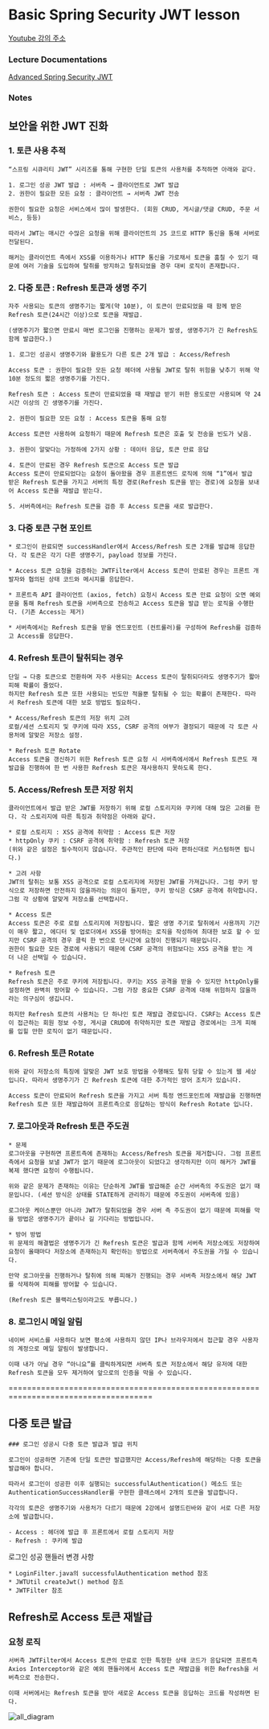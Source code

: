 # Basic Spring Security JWT lesson
[Youtube 강의 주소](https://www.youtube.com/watch?v=SxfweG-F6JM&list=PLJkjrxxiBSFATow4HY2qr5wLvXM6Rg-BM)

### Lecture Documentations
[Advanced Spring Security JWT](https://substantial-park-a17.notion.site/JWT-c0bc9713fc284858ac5b7b69a2403893)

### Notes

## 보안을 위한 JWT 진화
### 1. 토큰 사용 추적

    “스프링 시큐리티 JWT” 시리즈를 통해 구현한 단일 토큰의 사용처를 추적하면 아래와 같다.

    1. 로그인 성공 JWT 발급 : 서버측 → 클라이언트로 JWT 발급
    2. 권한이 필요한 모든 요청 : 클라이언트 → 서버측 JWT 전송

    권한이 필요한 요청은 서비스에서 많이 발생한다. (회원 CRUD, 게시글/댓글 CRUD, 주문 서비스, 등등)

    따라서 JWT는 매시간 수많은 요청을 위해 클라이언트의 JS 코드로 HTTP 통신을 통해 서버로 전달된다.

    해커는 클라이언트 측에서 XSS를 이용하거나 HTTP 통신을 가로채서 토큰을 훔칠 수 있기 때문에 여러 기술을 도입하여 탈취를 방지하고 탈취되었을 경우 대비 로직이 존재합니다.

### 2. 다중 토큰 : Refresh 토큰과 생명 주기

    자주 사용되는 토큰의 생명주기는 짧게(약 10분), 이 토큰이 만료되었을 때 함께 받은 Refresh 토큰(24시간 이상)으로 토큰을 재발급.

    (생명주기가 짧으면 만료시 매번 로그인을 진행하는 문제가 발생, 생명주기가 긴 Refresh도 함께 발급한다.)

    1. 로그인 성공시 생명주기와 활용도가 다른 토큰 2개 발급 : Access/Refresh

    Access 토큰 : 권한이 필요한 모든 요청 헤더에 사용될 JWT로 탈취 위험을 낮추기 위해 약 10분 정도의 짧은 생명주기를 가진다.

    Refresh 토큰 : Access 토큰이 만료되었을 때 재발급 받기 위한 용도로만 사용되며 약 24시간 이상의 긴 생명주기를 가진다.

    2. 권한이 필요한 모든 요청 : Access 토큰을 통해 요청

    Access 토큰만 사용하여 요청하기 때문에 Refresh 토큰은 호출 및 전송을 빈도가 낮음.

    3. 권한이 알맞다는 가정하에 2가지 상황 : 데이터 응답, 토큰 만료 응답

    4. 토큰이 만료된 경우 Refresh 토큰으로 Access 토큰 발급
    Access 토큰이 만료되었다는 요청이 돌아왔을 경우 프론트엔드 로직에 의해 “1”에서 발급 받은 Refresh 토큰을 가지고 서버의 특정 경로(Refresh 토큰을 받는 경로)에 요청을 보내어 Access 토큰을 재발급 받는다.

    5. 서버측에서는 Refresh 토큰을 검증 후 Access 토큰을 새로 발급한다.

### 3. 다중 토큰 구현 포인트

    * 로그인이 완료되면 successHandler에서 Access/Refresh 토큰 2개를 발급해 응답한다. 각 토큰은 각기 다른 생명주기, payload 정보를 가진다.

    * Access 토큰 요청을 검증하는 JWTFilter에서 Access 토큰이 만료된 경우는 프론트 개발자와 협의된 상태 코드와 메시지를 응답한다.

    * 프론트측 API 클라이언트 (axios, fetch) 요청시 Access 토큰 만료 요청이 오면 예외문을 통해 Refresh 토큰을 서버측으로 전송하고 Access 토큰을 발급 받는 로직을 수행한다. (기존 Access는 제거)

    * 서버측에서는 Refresh 토큰을 받을 엔드포인트 (컨트롤러)를 구성하여 Refresh를 검증하고 Access를 응답한다.

### 4. Refresh 토큰이 탈취되는 경우
    단일 → 다중 토큰으로 전환하며 자주 사용되는 Access 토큰이 탈취되더라도 생명주기가 짧아 피해 확률이 줄었다.
    하지만 Refresh 토큰 또한 사용되는 빈도만 적을뿐 탈취될 수 있는 확률이 존재한다. 따라서 Refresh 토큰에 대한 보호 방법도 필요하다.

    * Access/Refresh 토큰의 저장 위치 고려
    로컬/세션 스토리지 및 쿠키에 따라 XSS, CSRF 공격의 여부가 결정되기 때문에 각 토큰 사용처에 알맞은 저장소 설정.

    * Refresh 토큰 Rotate
    Access 토큰을 갱신하기 위한 Refresh 토큰 요청 시 서버측에서에서 Refresh 토큰도 재발급을 진행하여 한 번 사용한 Refresh 토큰은 재사용하지 못하도록 한다.

### 5. Access/Refresh 토큰 저장 위치

    클라이언트에서 발급 받은 JWT를 저장하기 위해 로컬 스토리지와 쿠키에 대해 많은 고려를 한다. 각 스토리지에 따른 특징과 취약점은 아래와 같다.

    * 로컬 스토리지 : XSS 공격에 취약함 : Access 토큰 저장
    * httpOnly 쿠키 : CSRF 공격에 취약함 : Refresh 토큰 저장
    (위와 같은 설정은 필수적이지 않습니다. 주관적인 판단에 따라 편하신대로 커스텀하면 됩니다.)

    * 고려 사항
    JWT의 탈취는 보통 XSS 공격으로 로컬 스토리지에 저장된 JWT를 가져갑니다. 그럼 쿠키 방식으로 저장하면 안전하지 않을까라는 의문이 들지만, 쿠키 방식은 CSRF 공격에 취약합니다. 그럼 각 상황에 알맞게 저장소를 선택합시다.

    * Access 토큰
    Access 토큰은 주로 로컬 스토리지에 저장됩니다. 짧은 생명 주기로 탈취에서 사용까지 기간이 매우 짧고, 에디터 및 업로더에서 XSS를 방어하는 로직을 작성하여 최대한 보호 할 수 있지만 CSRF 공격의 경우 클릭 한 번으로 단시간에 요청이 진행되기 때문입니다.
    권한이 필요한 모든 경로에 사용되기 때문에 CSRF 공격의 위험보다는 XSS 공격을 받는 게 더 나은 선택일 수 있습니다.

    * Refresh 토큰
    Refresh 토큰은 주로 쿠키에 저장됩니다. 쿠키는 XSS 공격을 받을 수 있지만 httpOnly를 설정하면 완벽히 방어할 수 있습니다. 그럼 가장 중요한 CSRF 공격에 대해 위험하지 않을까라는 의구심이 생깁니다.

    하지만 Refresh 토큰의 사용처는 단 하나인 토큰 재발급 경로입니다. CSRF는 Access 토큰이 접근하는 회원 정보 수정, 게시글 CRUD에 취약하지만 토큰 재발급 경로에서는 크게 피해를 입힐 만한 로직이 없기 때문입니다.

### 6. Refresh 토큰 Rotate

    위와 같이 저장소의 특징에 알맞은 JWT 보호 방법을 수행해도 탈취 당할 수 있는게 웹 세상입니다. 따라서 생명주기가 긴 Refresh 토큰에 대한 추가적인 방어 조치가 있습니다.

    Access 토큰이 만료되어 Refresh 토큰을 가지고 서버 특정 엔드포인트에 재발급을 진행하면 Refresh 토큰 또한 재발급하여 프론트측으로 응답하는 방식이 Refresh Rotate 입니다.

### 7. 로그아웃과 Refresh 토큰 주도권

    * 문제
    로그아웃을 구현하면 프론트측에 존재하는 Access/Refresh 토큰을 제거합니다. 그럼 프론트측에서 요청을 보낼 JWT가 없기 때문에 로그아웃이 되었다고 생각하지만 이미 해커가 JWT를 복제 했다면 요청이 수행됩니다.

    위와 같은 문제가 존재하는 이유는 단순하게 JWT를 발급해준 순간 서버측의 주도권은 없기 때문입니다. (세션 방식은 상태를 STATE하게 관리하기 때문에 주도권이 서버측에 있음)

    로그아웃 케이스뿐만 아니라 JWT가 탈취되었을 경우 서버 측 주도권이 없기 때문에 피해를 막을 방법은 생명주기가 끝이나 길 기다리는 방법입니다.

    * 방어 방법
    위 문제의 해결법은 생명주기가 긴 Refresh 토큰은 발급과 함께 서버측 저장소에도 저장하여 요청이 올때마다 저장소에 존재하는지 확인하는 방법으로 서버측에서 주도권을 가질 수 있습니다.

    만약 로그아웃을 진행하거나 탈취에 의해 피해가 진행되는 경우 서버측 저장소에서 해당 JWT를 삭제하여 피해를 방어할 수 있습니다.

    (Refresh 토큰 블랙리스팅이라고도 부릅니다.)

### 8. 로그인시 메일 알림

    네이버 서비스를 사용하다 보면 평소에 사용하지 않던 IP나 브라우저에서 접근할 경우 사용자의 계정으로 메일 알림이 발생합니다.

    이때 내가 아닐 경우 “아니요”를 클릭하게되면 서버측 토큰 저장소에서 해당 유저에 대한 Refresh 토큰을 모두 제거하여 앞으로의 인증을 막을 수 있습니다.


=====================================================================================
## 다중 토큰 발급

```
### 로그인 성공시 다중 토큰 발급과 발급 위치

로그인이 성공하면 기존에 단일 토큰만 발급했지만 Access/Refresh에 해당하는 다중 토큰을 발급해야 합니다.

따라서 로그인이 성공한 이후 실행되는 successfulAuthentication() 메소드 또는 AuthenticationSuccessHandler를 구현한 클래스에서 2개의 토큰을 발급합니다.

각각의 토큰은 생명주기와 사용처가 다르기 때문에 2강에서 설명드린바와 같이 서로 다른 저장소에 발급합니다.

- Access : 헤더에 발급 후 프론트에서 로컬 스토리지 저장
- Refresh : 쿠키에 발급
```

로그인 성공 핸들러 변경 사항
```
* LoginFilter.java의 successfulAuthentication method 참조
* JWTUtil createJwt() method 참조
* JWTFilter 참조
```

## Refresh로 Access 토큰 재발급

### 요청 로직










```
서버측 JWTFilter에서 Access 토큰의 만료로 인한 특정한 상태 코드가 응답되면 프론트측 Axios Interceptor와 같은 예외 핸들러에서 Access 토큰 재발급을 위한 Refresh을 서버측으로 전송한다.

이때 서버에서는 Refresh 토큰을 받아 새로운 Access 토큰을 응답하는 코드를 작성하면 된다.
```
![all_diagram](md-images/2.png)







